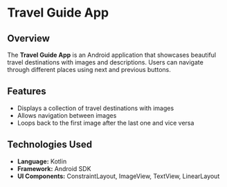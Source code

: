 # Travel Guide App

## Overview
The **Travel Guide App** is an Android application that showcases beautiful travel destinations with images and descriptions. Users can navigate through different places using next and previous buttons.

## Features
- Displays a collection of travel destinations with images
- Allows navigation between images
- Loops back to the first image after the last one and vice versa

## Technologies Used
- **Language:** Kotlin
- **Framework:** Android SDK
- **UI Components:** ConstraintLayout, ImageView, TextView, LinearLayout



